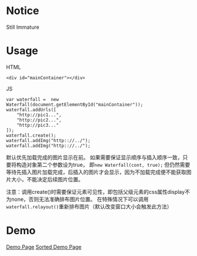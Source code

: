 # Notice

Still Immature

# Usage

HTML

    <div id="mainContainer"></div>

JS

    var waterfall =  new Waterfall(document.getElementById("mainContainer"));
    waterfall.addUrls([
        "http://pic1...",
        "http://pic2...",
        "http://pic3..."
    ]);
    waterfall.create();
    waterfall.addImg("http:://../");
    waterfall.addImg("http:://../");
    

    
默认优先加载完成的图片显示在前。
如果需要保证显示顺序与插入顺序一致，只要将构造对象第二个参数设为true，
即`new Waterfall(cont, true);` 但仍然需要等待先插入图片加载完成，后插入的图片才会显示，因为不加载完成便不能获取图片大小，不能决定后续图片位置。

注意：调用create()时需要保证元素可见性，即包括父级元素的css属性display不为none，否则无法准确排布图片位置。
在特殊情况下可以调用`waterfall.relayout()`重新排布图片（默认改变窗口大小会触发此方法）

# Demo

[Demo Page](https://inkedawn.github.io/Img-Waterfall-ES6/demo.html)
[Sorted Demo Page](https://inkedawn.github.io/Img-Waterfall-ES6/demo2.html)
